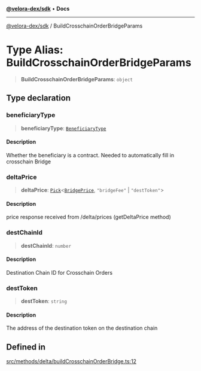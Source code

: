 [**@velora-dex/sdk**](../README.md) • **Docs**

***

[@velora-dex/sdk](../globals.md) / BuildCrosschainOrderBridgeParams

# Type Alias: BuildCrosschainOrderBridgeParams

> **BuildCrosschainOrderBridgeParams**: `object`

## Type declaration

### beneficiaryType

> **beneficiaryType**: [`BeneficiaryType`](../-internal-/type-aliases/BeneficiaryType.md)

#### Description

Whether the beneficiary is a contract. Needed to automatically fill in crosschain Bridge

### deltaPrice

> **deltaPrice**: [`Pick`](../-internal-/type-aliases/Pick.md)\<[`BridgePrice`](BridgePrice.md), `"bridgeFee"` \| `"destToken"`\>

#### Description

price response received from /delta/prices (getDeltaPrice method)

### destChainId

> **destChainId**: `number`

#### Description

Destination Chain ID for Crosschain Orders

### destToken

> **destToken**: `string`

#### Description

The address of the destination token on the destination chain

## Defined in

[src/methods/delta/buildCrosschainOrderBridge.ts:12](https://github.com/VeloraDEX/paraswap-sdk/blob/feat/velora/src/methods/delta/buildCrosschainOrderBridge.ts#L12)
